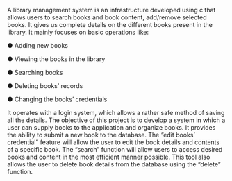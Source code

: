 A library management system is an infrastructure developed using c that allows users to search books and book content, add/remove selected books. It gives us complete details on the different books present in the library. It mainly focuses on basic operations like:

● Adding new books

● Viewing the books in the library

● Searching books

● Deleting books’ records

● Changing the books’ credentials

It operates with a login system, which allows a rather safe method of saving all the details.
The objective of this project is to develop a system in which a user can supply books to the application and organize books. It provides the ability to submit a new book to the database.
The “edit books’ credential” feature will allow the user to edit the book details and contents of a specific book.
The “search” function will allow users to access desired books and content in the most efficient manner possible. This tool also allows the user to delete book details from the database using the “delete” function.

